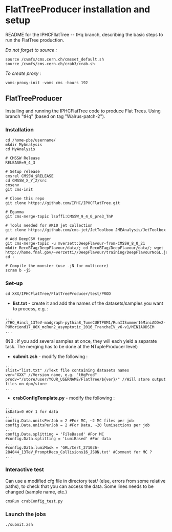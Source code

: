 # FlatTreeProducer installation and setup

README for the IPHCFllatTree -- tHq branch, describing the basic steps to run the FlatTree production.

*Do not forget to source :*
```
source /cvmfs/cms.cern.ch/cmsset_default.sh
source /cvmfs/cms.cern.ch/crab3/crab.sh
```

*To create proxy :*
```
voms-proxy-init -voms cms -hours 192
```

## FlatTreeProducer

Installing and running the IPHCFlatTree code to produce Flat Trees. Using branch "tHq" (based on tag "Walrus-patch-2").

### Installation

```
cd /home-pbs/username/
mkdir MyAnalysis
cd MyAnalysis

# CMSSW Release
RELEASE=9_4_3

# Setup release
cmsrel CMSSW_$RELEASE
cd CMSSW_X_Y_Z/src
cmsenv
git cms-init

# Clone this repo
git clone https://github.com/IPHC/IPHCFlatTree.git

# Egamma
git cms-merge-topic lsoffi:CMSSW_9_4_0_pre3_TnP

# Tools needed for AK10 jet collection
git clone https://github.com/cms-jet/JetToolbox JMEAnalysis/JetToolbox 

# Add DeepCSV tagger
git cms-merge-topic -u mverzett:DeepFlavour-from-CMSSW_8_0_21
mkdir RecoBTag/DeepFlavour/data/; cd RecoBTag/DeepFlavour/data/; wget http://home.fnal.gov/~verzetti//DeepFlavour/training/DeepFlavourNoSL.json; cd -

# Compile the monster (use -jN for multicore)
scram b -j5
```


### Set-up


```
cd XXX/IPHCFlatTree/FlatTreeProducer/test/PROD
```
* **list.txt** - create it and add the names of the datasets/samples you want to process, e.g. : 
```
...
/THQ_Hincl_13TeV-madgraph-pythia8_TuneCUETP8M1/RunIISummer16MiniAODv2-PUMoriond17_80X_mcRun2_asymptotic_2016_TrancheIV_v6-v1/MINIAODSIM
...
```
(NB : if you add several samples at once, they will each yield a separate task. The merging has to be done at the NTupleProducer level)


* **submit.zsh** - modify the following :
```
...
slist="list.txt" //Text file containing datasets names
ver="XXX" //Version name, e.g. "tHqProd"
prodv="/store/user/YOUR_USERNAME/FlatTree/${ver}/" //Will store output files on dpm/store
...
```

* **crabConfigTemplate.py** - modify the following :
```
...
isData=0 #Or 1 for data
...
config.Data.unitsPerJob = 2 #For MC, ~2 MC files per job
config.Data.unitsPerJob = 2 #For Data, ~20 lumisections per job
...
config.Data.splitting = 'FileBased' #For MC
#config.Data.splitting = 'LumiBased' #For data
...
#config.Data.lumiMask = 'GRL/Cert_271036-284044_13TeV_PromptReco_Collisions16_JSON.txt' #Comment for MC ?
...
```


### Interactive test

Can use a modified cfg file in directory test/ (else, errors from some relative paths), to check that you can access the data. Some lines needs to be changed (sample name, etc.)

```
cmsRun crabConfig_test.py
```


### Launch the jobs

```
./submit.zsh
```
